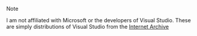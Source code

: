 > [!NOTE]
> I am not affiliated with Microsoft or the developers of Visual Studio. These are simply distributions of Visual Studio from the [Internet Archive](https://archive.org/)
